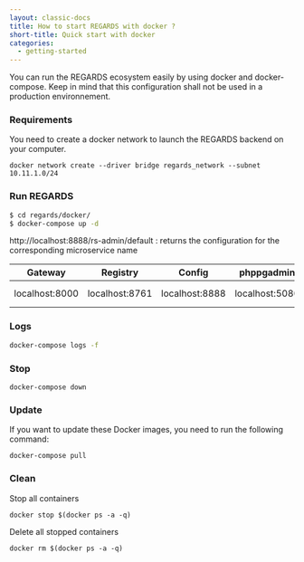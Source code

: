 ```yaml
---
layout: classic-docs
title: How to start REGARDS with docker ?
short-title: Quick start with docker
categories:
  - getting-started
---
```



You can run the REGARDS ecosystem easily by using docker and docker-compose.
Keep in mind that this configuration shall not be used in a production environnement.

### Requirements

You need to create a docker network to launch the REGARDS backend on your computer.
```
docker network create --driver bridge regards_network --subnet 10.11.1.0/24
```

### Run REGARDS

```bash
$ cd regards/docker/
$ docker-compose up -d
```

http://localhost:8888/rs-admin/default : returns the configuration for the corresponding microservice name

| Gateway         | Registry       | Config         | phppgadmin     | postgres       | rabbitmq           |
| ----------------|:--------------:| :-------------:| :-------------:| :-------------:| :-----------------:|
| localhost:8000  | localhost:8761 | localhost:8888 | localhost:5080 | localhost:5432 | 5672 & 15672(Admin)|

### Logs

```bash
docker-compose logs -f
```

### Stop

```
docker-compose down
```

### Update

If you want to update these Docker images, you need to run the following command:   

```
docker-compose pull
```

### Clean

Stop all containers  
```
docker stop $(docker ps -a -q)
```

Delete all stopped containers  
```
docker rm $(docker ps -a -q)
```

